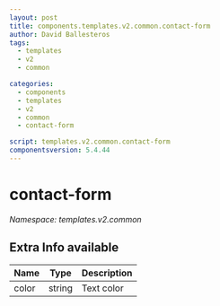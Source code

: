 ```yaml
---
layout: post
title: components.templates.v2.common.contact-form
author: David Ballesteros
tags:
  - templates
  - v2
  - common

categories:
  - components
  - templates
  - v2
  - common
  - contact-form

script: templates.v2.common.contact-form
componentsversion: 5.4.44
---
```

# contact-form

*Namespace: templates.v2.common*

## Extra Info available

| Name | Type | Description |
| --- | --- | --- |
| color | string | Text color |